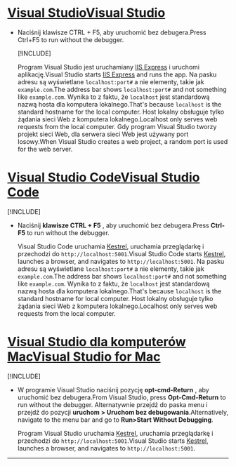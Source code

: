# <a name="visual-studio"></a>[<span data-ttu-id="0c5cf-101">Visual Studio</span><span class="sxs-lookup"><span data-stu-id="0c5cf-101">Visual Studio</span></span>](#tab/visual-studio)

* <span data-ttu-id="0c5cf-102">Naciśnij klawisze CTRL + F5, aby uruchomić bez debugera.</span><span class="sxs-lookup"><span data-stu-id="0c5cf-102">Press Ctrl+F5 to run without the debugger.</span></span>

  [!INCLUDE[](~/includes/trustCertVS.md)]

  <span data-ttu-id="0c5cf-103">Program Visual Studio jest uruchamiany [IIS Express](/iis/extensions/introduction-to-iis-express/iis-express-overview) i uruchomi aplikację.</span><span class="sxs-lookup"><span data-stu-id="0c5cf-103">Visual Studio starts [IIS Express](/iis/extensions/introduction-to-iis-express/iis-express-overview) and runs the app.</span></span> <span data-ttu-id="0c5cf-104">Na pasku adresu są wyświetlane `localhost:port#` a nie elementy, takie jak `example.com`.</span><span class="sxs-lookup"><span data-stu-id="0c5cf-104">The address bar shows `localhost:port#` and not something like `example.com`.</span></span> <span data-ttu-id="0c5cf-105">Wynika to z faktu, że `localhost` jest standardową nazwą hosta dla komputera lokalnego.</span><span class="sxs-lookup"><span data-stu-id="0c5cf-105">That's because `localhost` is the standard hostname for the local computer.</span></span> <span data-ttu-id="0c5cf-106">Host lokalny obsługuje tylko żądania sieci Web z komputera lokalnego.</span><span class="sxs-lookup"><span data-stu-id="0c5cf-106">Localhost only serves web requests from the local computer.</span></span> <span data-ttu-id="0c5cf-107">Gdy program Visual Studio tworzy projekt sieci Web, dla serwera sieci Web jest używany port losowy.</span><span class="sxs-lookup"><span data-stu-id="0c5cf-107">When Visual Studio creates a web project, a random port is used for the web server.</span></span>
 
# <a name="visual-studio-code"></a>[<span data-ttu-id="0c5cf-108">Visual Studio Code</span><span class="sxs-lookup"><span data-stu-id="0c5cf-108">Visual Studio Code</span></span>](#tab/visual-studio-code)

  [!INCLUDE[](~/includes/trustCertVSC.md)]

* <span data-ttu-id="0c5cf-109">Naciśnij **klawisze CTRL + F5** , aby uruchomić bez debugera.</span><span class="sxs-lookup"><span data-stu-id="0c5cf-109">Press **Ctrl-F5** to run without the debugger.</span></span>

  <span data-ttu-id="0c5cf-110">Visual Studio Code uruchamia [Kestrel](xref:fundamentals/servers/kestrel), uruchamia przeglądarkę i przechodzi do `http://localhost:5001`.</span><span class="sxs-lookup"><span data-stu-id="0c5cf-110">Visual Studio Code starts [Kestrel](xref:fundamentals/servers/kestrel), launches a browser, and navigates to `http://localhost:5001`.</span></span> <span data-ttu-id="0c5cf-111">Na pasku adresu są wyświetlane `localhost:port#` a nie elementy, takie jak `example.com`.</span><span class="sxs-lookup"><span data-stu-id="0c5cf-111">The address bar shows `localhost:port#` and not something like `example.com`.</span></span> <span data-ttu-id="0c5cf-112">Wynika to z faktu, że `localhost` jest standardową nazwą hosta dla komputera lokalnego.</span><span class="sxs-lookup"><span data-stu-id="0c5cf-112">That's because `localhost` is the standard hostname for  local computer.</span></span> <span data-ttu-id="0c5cf-113">Host lokalny obsługuje tylko żądania sieci Web z komputera lokalnego.</span><span class="sxs-lookup"><span data-stu-id="0c5cf-113">Localhost only serves web requests from the local computer.</span></span>

  
# <a name="visual-studio-for-mac"></a>[<span data-ttu-id="0c5cf-114">Visual Studio dla komputerów Mac</span><span class="sxs-lookup"><span data-stu-id="0c5cf-114">Visual Studio for Mac</span></span>](#tab/visual-studio-mac)

  [!INCLUDE[](~/includes/trustCertMac.md)]

* <span data-ttu-id="0c5cf-115">W programie Visual Studio naciśnij pozycję **opt-cmd-Return** , aby uruchomić bez debugera.</span><span class="sxs-lookup"><span data-stu-id="0c5cf-115">From Visual Studio, press **Opt-Cmd-Return** to run without the debugger.</span></span> <span data-ttu-id="0c5cf-116">Alternatywnie przejdź do paska menu i przejdź do pozycji **uruchom > Uruchom bez debugowania**.</span><span class="sxs-lookup"><span data-stu-id="0c5cf-116">Alternatively, navigate to the menu bar and go to **Run>Start Without Debugging**.</span></span>

  <span data-ttu-id="0c5cf-117">Program Visual Studio uruchamia [Kestrel](xref:fundamentals/servers/kestrel), uruchamia przeglądarkę i przechodzi do `http://localhost:5001`.</span><span class="sxs-lookup"><span data-stu-id="0c5cf-117">Visual Studio starts [Kestrel](xref:fundamentals/servers/kestrel), launches a browser, and navigates to `http://localhost:5001`.</span></span>

<!-- End of VS tabs -->

---